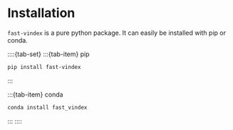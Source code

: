 # Installation

`fast-vindex` is a pure python package. It can easily be installed with pip or conda.

::::{tab-set}
:::{tab-item} pip
```bash
pip install fast-vindex
```
:::

:::{tab-item} conda
```bash
conda install fast_vindex
```
:::
::::
